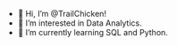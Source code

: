 - 👋 Hi, I’m @TrailChicken!
- 👀 I’m interested in Data Analytics.
- 🌱 I’m currently learning SQL and Python.

<!---
TrailChicken/TrailChicken is a ✨ special ✨ repository because its `README.md` (this file) appears on your GitHub profile.
You can click the Preview link to take a look at your changes.
--->
